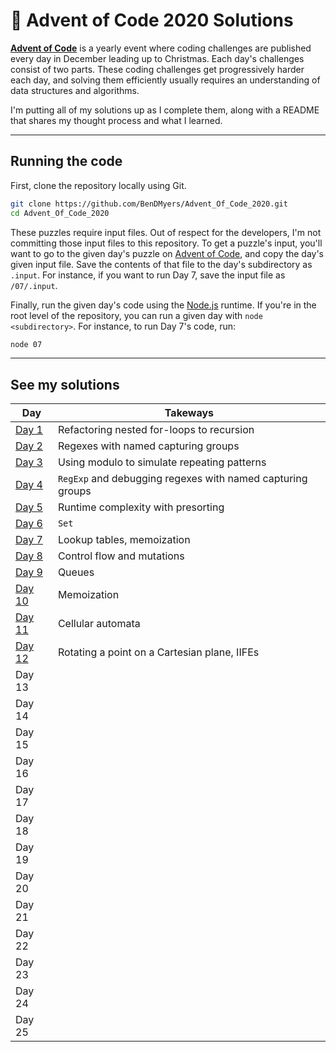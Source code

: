 # 🎄 Advent of Code 2020 Solutions

[**Advent of Code**](https://adventofcode.com) is a yearly event where coding challenges are published every day in December leading up to Christmas. Each day's challenges consist of two parts. These coding challenges get progressively harder each day, and solving them efficiently usually requires an understanding of data structures and algorithms.

I'm putting all of my solutions up as I complete them, along with a README that shares my thought process and what I learned.

***

## Running the code

First, clone the repository locally using Git.

```bash
git clone https://github.com/BenDMyers/Advent_Of_Code_2020.git
cd Advent_Of_Code_2020
```

These puzzles require input files. Out of respect for the developers, I'm not committing those input files to this repository. To get a puzzle's input, you'll want to go to the given day's puzzle on [Advent of Code](https://adventofcode.com), and copy the day's given input file. Save the contents of that file to the day's subdirectory as `.input`. For instance, if you want to run Day 7, save the input file as `/07/.input`.

Finally, run the given day's code using the [Node.js](https://nodejs.org) runtime. If you're in the root level of the repository, you can run a given day with `node <subdirectory>`. For instance, to run Day 7's code, run:

```bash
node 07
```

***

## See my solutions

| Day | Takeways |
|-----|----------|
| [Day 1](/01/) | Refactoring nested for-loops to recursion |
| [Day 2](/02/) | Regexes with named capturing groups |
| [Day 3](/03/) | Using modulo to simulate repeating patterns |
| [Day 4](/04/) | `RegExp` and debugging regexes with named capturing groups |
| [Day 5](/05/) | Runtime complexity with presorting |
| [Day 6](/06/) | `Set` |
| [Day 7](/07/) | Lookup tables, memoization |
| [Day 8](/08/) | Control flow and mutations |
| [Day 9](/09/) | Queues |
| [Day 10](/10/) | Memoization |
| [Day 11](/11/) | Cellular automata |
| [Day 12](/12/) | Rotating a point on a Cartesian plane, IIFEs |
| Day 13 | |
| Day 14 | |
| Day 15 | |
| Day 16 | |
| Day 17 | |
| Day 18 | |
| Day 19 | |
| Day 20 | |
| Day 21 | |
| Day 22 | |
| Day 23 | |
| Day 24 | |
| Day 25 | |